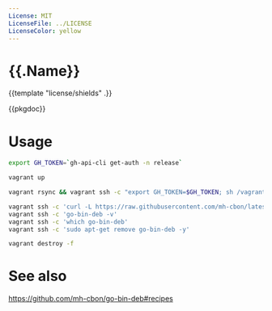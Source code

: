 ```yaml
---
License: MIT
LicenseFile: ../LICENSE
LicenseColor: yellow
---
```

# {{.Name}}

{{template "license/shields" .}}

{{pkgdoc}}

# Usage

```sh
export GH_TOKEN=`gh-api-cli get-auth -n release`

vagrant up

vagrant rsync && vagrant ssh -c "export GH_TOKEN=$GH_TOKEN; sh /vagrant/vagrant-run.sh"

vagrant ssh -c 'curl -L https://raw.githubusercontent.com/mh-cbon/latest/master/install.sh | GH=mh-cbon/go-bin-deb sh -xe'
vagrant ssh -c 'go-bin-deb -v'
vagrant ssh -c 'which go-bin-deb'
vagrant ssh -c 'sudo apt-get remove go-bin-deb -y'

vagrant destroy -f
```

# See also

https://github.com/mh-cbon/go-bin-deb#recipes

